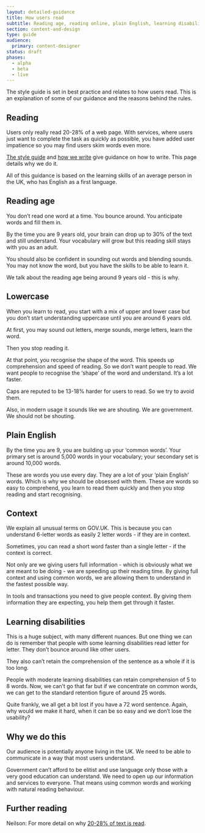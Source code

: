```yaml
---
layout: detailed-guidance
title: How users read
subtitle: Reading age, reading online, plain English, learning disabilities
section: content-and-design
type: guide
audience: 
  primary: content-designer
status: draft
phases:
  - alpha
  - beta
  - live
---
```


The style guide is set in best practice and relates to how users read. This is an explanation of some of our guidance and the reasons behind the rules.

## Reading

Users only really read 20-28% of a web page. With services, where users just want to complete the task as quickly as possible, you have added user impatience so you may find users skim words even more.

[The style guide](https://www.gov.uk/designprinciples/styleguide) and [how we write](https://github.com/alphagov/government-service-design-manual/blob/master/Copy%20and%20content/howtowrite.md) give guidance on how to write. This page details why we do it.

All of this guidance is based on the learning skills of an average person in the UK, who has English as a first language.

## Reading age   		
You don’t read one word at a time. You bounce around. You anticipate words and fill them in.

By the time you are 9 years old, your brain can drop up to 30% of the text and still understand. Your vocabulary will grow but this reading skill stays with you as an adult.

You should also be confident in sounding out words and blending sounds. You may not know the word, but you have the skills to be able to learn it.

We talk about the reading age being around 9 years old - this is why. 

## Lowercase 
When you learn to read, you start with a mix of upper and lower case but you don’t start understanding uppercase until you are around 6 years old. 

At first, you may sound out letters, merge sounds, merge letters, learn the word.

Then you stop reading it.

At that point, you recognise the shape of the word. This speeds up comprehension and speed of reading. So we don’t want people to read. We want people to recognise the ‘shape’ of the word and understand. It’s a lot faster. 

Caps are reputed to be 13-18% harder for users to read. So we try to avoid them.

Also, in modern usage it sounds like we are shouting. We are government. We should not be shouting.

## Plain English
By the time you are 9, you are building up your ‘common words’. Your primary set is around 5,000 words in your vocabulary; your secondary set is around 10,000 words.

These are words you use every day. They are a lot of your ‘plain English’ words. Which is why we should be obsessed with them. These are words so easy to comprehend, you learn to read them quickly and then you stop reading and start recognising. 

## Context
We explain all unusual terms on GOV.UK. This is because you can understand 6-letter words as easily 2 letter words - if they are in context.
			
Sometimes, you can read a short word faster than a single letter - if the context is correct.
			
Not only are we giving users full information - which is obviously what we are meant to be doing - we are speeding up their reading time. By giving full context and using common words, we are allowing them to understand in the fastest possible way. 

In tools and transactions you need to give people context. By giving them information they are expecting, you help them get through it faster. 

## Learning disabilities
			
This is a huge subject, with many different nuances. But one thing we can do is remember that people with some learning disabilities read letter for letter. They don’t bounce around like other users.
			
They also can’t retain the comprehension of the sentence as a whole if it is too long.
			
People with moderate learning disabilities can retain comprehension of 5 to 8 words. Now, we can’t go that far but if we concentrate on common words, we can get to the standard retention figure of around 25 words.
			
Quite frankly, we all get a bit lost if you have a 72 word sentence. Again, why would we make it hard, when it can be so easy and we don’t lose the usability? 

## Why we do this

Our audience is potentially anyone living in the UK. We need to be able to communicate in a way that most users understand.

Government can’t afford to be elitist and use language only those with a very good education can understand. We need to open up our information and services to everyone. That means using common words and working with natural reading behaviour.

## Further reading

Neilson: For more detail on why [20-28% of text is read](http://www.useit.com/alertbox/percent-text-read.html).